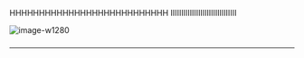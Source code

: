 HHHHHHHHHHHHHHHHHHHHHHHHHHH
 IIIIIIIIIIIIIIIIIIIIIIIIIIIIIII
 
 
 
 
 
 ![image-w1280](https://user-images.githubusercontent.com/21958992/129188979-09645ffc-30be-4a41-b92c-f8dc9f7a0360.png)
### 
---




